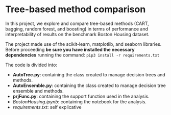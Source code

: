 # Tree-based method comparison

In this project, we explore and compare tree-based methods (CART, bagging, random forest, and boosting) in terms of performance and interpretability of results on the benchmark Boston Housing dataset.

The project made use of the scikit-learn, matplotlib, and seaborn libraries.
Before proceeding **be sure you have installed the necessary dependencies** running the command:
`pip3 install -r requirements.txt`


The code is divided into:
- **AutoTree.py**: containing the class created to manage decision trees and methods.
- **AutoEnsemble.py**: containing the class created to manage decision tree ensemble and methods.
- **prjFunc.py**: containing the support function used in the analysis.
- _BostonHousing.ipynb_: containing the notebook for the analysis.
- _requirements.txt_: self explicative
 
